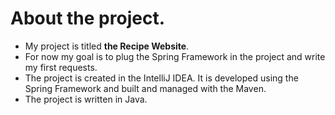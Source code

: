# About the project.

- My project is titled **the Recipe Website**.
- For now my goal is to plug the Spring Framework in the project and write my first requests.
- The project is created in the IntelliJ IDEA. It is developed using the Spring Framework and built and managed with the Maven.
- The project is written in Java.